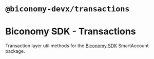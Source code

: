 # `@biconomy-devx/transactions`

# Biconomy SDK - Transactions

Transaction layer util methods for the [Biconomy SDK](https://github.com/bcnmy/biconomy-client-sdk) SmartAccount package.